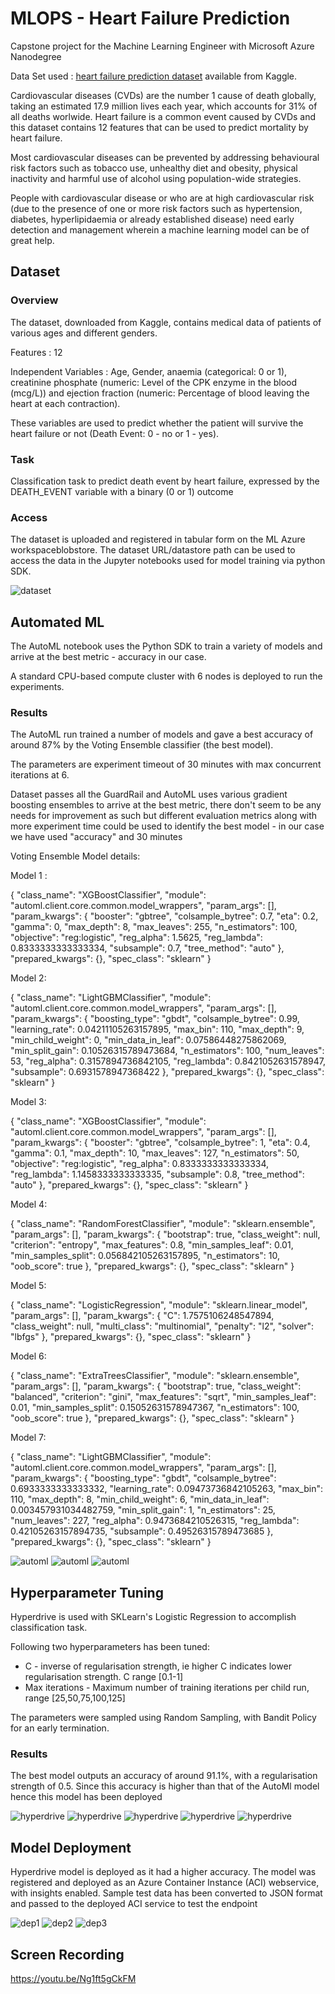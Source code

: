 # MLOPS - Heart Failure Prediction

Capstone project for the Machine Learning Engineer with Microsoft Azure Nanodegree

Data Set used : [heart failure prediction dataset](https://www.kaggle.com/andrewmvd/heart-failure-clinical-data) available from Kaggle.

Cardiovascular diseases (CVDs) are the number 1 cause of death globally, taking an estimated 17.9 million lives each year, which accounts for 31% of all deaths worlwide.
Heart failure is a common event caused by CVDs and this dataset contains 12 features that can be used to predict mortality by heart failure.

Most cardiovascular diseases can be prevented by addressing behavioural risk factors such as tobacco use, unhealthy diet and obesity, physical inactivity and harmful use of alcohol using population-wide strategies.

People with cardiovascular disease or who are at high cardiovascular risk (due to the presence of one or more risk factors such as hypertension, diabetes, hyperlipidaemia or already established disease) need early detection and management wherein a machine learning model can be of great help.

## Dataset

### Overview
The dataset, downloaded from Kaggle, contains medical data of patients of various ages and different genders. 

Features : 12

Independent Variables : Age, Gender, anaemia (categorical: 0 or 1), creatinine phosphate (numeric: Level of the CPK enzyme in the blood (mcg/L)) and ejection fraction (numeric: Percentage of blood leaving the heart at each contraction). 

These variables are used to predict whether the patient will survive the heart failure or not (Death Event: 0 - no or 1 - yes).


### Task
Classification task to predict death event by heart failure, expressed by the DEATH_EVENT variable with a binary (0 or 1) outcome

### Access
The dataset is uploaded and registered in tabular form on the ML Azure workspaceblobstore. The dataset URL/datastore path can be used to access the data in the Jupyter notebooks used for model training via python SDK.

![dataset](https://github.com/JainMradul/End-to-End-Mlops/blob/main/screenshots/dataset.PNG)

## Automated ML
The AutoML notebook uses the Python SDK to train a variety of models and arrive at the best metric - accuracy in our case. 

A standard CPU-based compute cluster with 6 nodes is deployed to run the experiments.

### Results
The AutoML run trained a number of models and gave a best accuracy of around 87% by the Voting Ensemble classifier (the best model). 

The parameters are experiment timeout of 30 minutes with max concurrent iterations at 6. 

Dataset passes all the GuardRail and AutoML uses various gradient boosting ensembles to arrive at the best metric, there don't seem to be any needs for improvement as such but different evaluation metrics along with more experiment time could be used to identify the best model - in our case we have used "accuracy" and 30 minutes

Voting Ensemble Model details:

Model 1 :

{
    "class_name": "XGBoostClassifier",
    "module": "automl.client.core.common.model_wrappers",
    "param_args": [],
    "param_kwargs": {
        "booster": "gbtree",
        "colsample_bytree": 0.7,
        "eta": 0.2,
        "gamma": 0,
        "max_depth": 8,
        "max_leaves": 255,
        "n_estimators": 100,
        "objective": "reg:logistic",
        "reg_alpha": 1.5625,
        "reg_lambda": 0.8333333333333334,
        "subsample": 0.7,
        "tree_method": "auto"
    },
    "prepared_kwargs": {},
    "spec_class": "sklearn"
}

Model 2:

{
    "class_name": "LightGBMClassifier",
    "module": "automl.client.core.common.model_wrappers",
    "param_args": [],
    "param_kwargs": {
        "boosting_type": "gbdt",
        "colsample_bytree": 0.99,
        "learning_rate": 0.04211105263157895,
        "max_bin": 110,
        "max_depth": 9,
        "min_child_weight": 0,
        "min_data_in_leaf": 0.07586448275862069,
        "min_split_gain": 0.10526315789473684,
        "n_estimators": 100,
        "num_leaves": 53,
        "reg_alpha": 0.3157894736842105,
        "reg_lambda": 0.8421052631578947,
        "subsample": 0.6931578947368422
    },
    "prepared_kwargs": {},
    "spec_class": "sklearn"
}

Model 3:

{
    "class_name": "XGBoostClassifier",
    "module": "automl.client.core.common.model_wrappers",
    "param_args": [],
    "param_kwargs": {
        "booster": "gbtree",
        "colsample_bytree": 1,
        "eta": 0.4,
        "gamma": 0.1,
        "max_depth": 10,
        "max_leaves": 127,
        "n_estimators": 50,
        "objective": "reg:logistic",
        "reg_alpha": 0.8333333333333334,
        "reg_lambda": 1.1458333333333335,
        "subsample": 0.8,
        "tree_method": "auto"
    },
    "prepared_kwargs": {},
    "spec_class": "sklearn"
}

Model 4:

{
    "class_name": "RandomForestClassifier",
    "module": "sklearn.ensemble",
    "param_args": [],
    "param_kwargs": {
        "bootstrap": true,
        "class_weight": null,
        "criterion": "entropy",
        "max_features": 0.8,
        "min_samples_leaf": 0.01,
        "min_samples_split": 0.056842105263157895,
        "n_estimators": 10,
        "oob_score": true
    },
    "prepared_kwargs": {},
    "spec_class": "sklearn"
}

Model 5:

{
    "class_name": "LogisticRegression",
    "module": "sklearn.linear_model",
    "param_args": [],
    "param_kwargs": {
        "C": 1.7575106248547894,
        "class_weight": null,
        "multi_class": "multinomial",
        "penalty": "l2",
        "solver": "lbfgs"
    },
    "prepared_kwargs": {},
    "spec_class": "sklearn"
}

Model 6:

{
    "class_name": "ExtraTreesClassifier",
    "module": "sklearn.ensemble",
    "param_args": [],
    "param_kwargs": {
        "bootstrap": true,
        "class_weight": "balanced",
        "criterion": "gini",
        "max_features": "sqrt",
        "min_samples_leaf": 0.01,
        "min_samples_split": 0.15052631578947367,
        "n_estimators": 100,
        "oob_score": true
    },
    "prepared_kwargs": {},
    "spec_class": "sklearn"
}

Model 7:

{
    "class_name": "LightGBMClassifier",
    "module": "automl.client.core.common.model_wrappers",
    "param_args": [],
    "param_kwargs": {
        "boosting_type": "gbdt",
        "colsample_bytree": 0.6933333333333332,
        "learning_rate": 0.09473736842105263,
        "max_bin": 110,
        "max_depth": 8,
        "min_child_weight": 6,
        "min_data_in_leaf": 0.003457931034482759,
        "min_split_gain": 1,
        "n_estimators": 25,
        "num_leaves": 227,
        "reg_alpha": 0.9473684210526315,
        "reg_lambda": 0.42105263157894735,
        "subsample": 0.49526315789473685
    },
    "prepared_kwargs": {},
    "spec_class": "sklearn"
}


![automl](https://github.com/JainMradul/End-to-End-Mlops/blob/main/screenshots/automl1.PNG)
![automl](https://github.com/JainMradul/End-to-End-Mlops/blob/main/screenshots/automl2.PNG)
![automl](https://github.com/JainMradul/End-to-End-Mlops/blob/main/screenshots/automl3.PNG)

## Hyperparameter Tuning
Hyperdrive is used with SKLearn's Logistic Regression to accomplish classification task.

Following two hyperparameters has been tuned:

* C - inverse of regularisation strength, ie higher C indicates lower regularisation strength. C range [0.1-1]
* Max iterations - Maximum number of training iterations per child run, range [25,50,75,100,125]

The parameters were sampled using Random Sampling, with Bandit Policy for an early termination.

### Results
The best model outputs an accuracy of around 91.1%, with a regularisation strength of 0.5. Since this accuracy is higher than that of the AutoMl model hence this model has been deployed

![hyperdrive](https://github.com/JainMradul/End-to-End-Mlops/blob/main/screenshots/hd1.PNG)
![hyperdrive](https://github.com/JainMradul/End-to-End-Mlops/blob/main/screenshots/hd2.PNG)
![hyperdrive](https://github.com/JainMradul/End-to-End-Mlops/blob/main/screenshots/hd3.PNG)
![hyperdrive](https://github.com/JainMradul/End-to-End-Mlops/blob/main/screenshots/hd4.PNG)
![hyperdrive](https://github.com/JainMradul/End-to-End-Mlops/blob/main/screenshots/hd5.PNG)


## Model Deployment
Hyperdrive model is deployed as it had a higher accuracy. The model was registered and deployed as an Azure Container Instance (ACI) webservice, with insights enabled.
Sample test data has been converted to JSON format and passed to the deployed ACI service to test the endpoint

![dep1](https://github.com/JainMradul/End-to-End-Mlops/blob/main/screenshots/dep1.PNG)
![dep2](https://github.com/JainMradul/End-to-End-Mlops/blob/main/screenshots/dep2.PNG)
![dep3](https://github.com/JainMradul/End-to-End-Mlops/blob/main/screenshots/dep3.PNG)

## Screen Recording
https://youtu.be/Ng1ft5gCkFM
